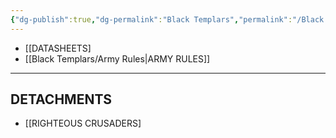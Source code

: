 ```yaml
---
{"dg-publish":true,"dg-permalink":"Black Templars","permalink":"/Black Templars/","contentClasses":"menu","created":"2023-12-16T03:20:45.153+07:00","updated":"2023-12-16T04:12:32.803+07:00"}
---
```


- [[DATASHEETS]
- [[Black Templars/Army Rules\|ARMY RULES]]

***

## DETACHMENTS

- [[RIGHTEOUS CRUSADERS]